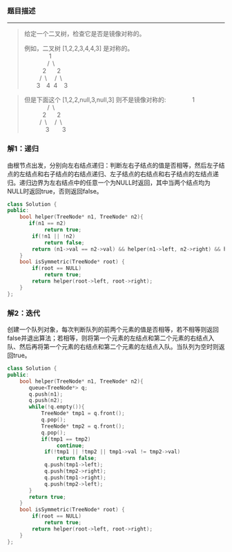### 题目描述
***

> 给定一个二叉树，检查它是否是镜像对称的。
>   
> 例如，二叉树 [1,2,2,3,4,4,3] 是对称的。  
> &emsp;&emsp;&nbsp;&nbsp;&ensp;&emsp;1  
> &emsp;&emsp;&nbsp;&ensp;&emsp;/&ensp;\  
> &emsp;&emsp;&emsp;2&nbsp;&ensp;&emsp;2  
> &emsp;&emsp;&ensp;/&ensp;\ &emsp;/&ensp;\  
> &emsp;&emsp;3&emsp;4&nbsp;&nbsp;4&nbsp;&nbsp;&ensp;3  

> 但是下面这个 [1,2,2,null,3,null,3] 则不是镜像对称的:
> &emsp;&emsp;&nbsp;&nbsp;&ensp;&emsp;1  
> &emsp;&emsp;&nbsp;&ensp;&emsp;/&ensp;\  
> &emsp;&emsp;&emsp;2&nbsp;&ensp;&emsp;2  
> &emsp;&emsp;&ensp;/&ensp;\ &emsp;/&ensp;\  
> &emsp;&emsp;&ensp;&emsp;3&nbsp;&nbsp;&ensp;&nbsp;&nbsp;&ensp;3  

### 解1：递归
由根节点出发，分别向左右结点递归：判断左右子结点的值是否相等，然后左子结点的左结点和右子结点的右结点递归、左子结点的右结点和右子结点的左结点递归。递归边界为左右结点中的任意一个为NULL时返回，其中当两个结点均为NULL时返回true，否则返回false。
```C++
class Solution {
public:
    bool helper(TreeNode* n1, TreeNode* n2){
       if(n1 == n2)
            return true;
        if(!n1 || !n2)
            return false;
        return (n1->val == n2->val) && helper(n1->left, n2->right) && helper(n1->right, n2->left);  
    }
    bool isSymmetric(TreeNode* root) {
        if(root == NULL)
            return true;
        return helper(root->left, root->right);
    }
};
```

### 解2：迭代
创建一个队列对象，每次判断队列的前两个元素的值是否相等，若不相等则返回false并退出算法；若相等，则将第一个元素的左结点和第二个元素的右结点入队、然后再将第一个元素的右结点和第二个元素的左结点入队。当队列为空时则返回true。
```C++
class Solution {
public:
    bool helper(TreeNode* n1, TreeNode* n2){
       queue<TreeNode*> q;
       q.push(n1);
       q.push(n2);
       while(!q.empty()){
           TreeNode* tmp1 = q.front();
           q.pop();
           TreeNode* tmp2 = q.front();
           q.pop();
           if(tmp1 == tmp2)
                continue;
            if(!tmp1 || !tmp2 || tmp1->val != tmp2->val)
                return false;
            q.push(tmp1->left);
            q.push(tmp2->right);
            q.push(tmp1->right);
            q.push(tmp2->left);
       }
       return true;   
    }
    bool isSymmetric(TreeNode* root) {
        if(root == NULL)
            return true;
        return helper(root->left, root->right);
    }
};
```